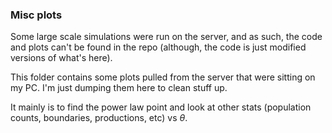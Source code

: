 ### Misc plots

Some large scale simulations were run on the server, and as such, the code and plots can't be found in the repo (although, the code is just modified versions of what's here).

This folder contains some plots pulled from the server that were sitting on my PC. I'm just dumping them here to clean stuff up.

It mainly is to find the power law point and look at other stats (population counts, boundaries, productions, etc) vs $\theta$.